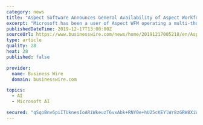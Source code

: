 ```yaml
---
category: news
title: "Aspect Software Announces General Availability of Aspect Workforce Management Solution Powered by Microsoft Azure"
excerpt: "Microsoft has been a user of Aspect WFM operating a multi-thousand seat contact center in an Azure environment. “We have had a lot of success using Aspect for workforce optimization in our contact center,” said Jeana Jorgensen, General Manager, Cloud and AI at Microsoft. “We are pleased that Aspect is bringing their workforce management ..."
publishedDateTime: 2019-12-17T13:00:00Z
sourceUrl: https://www.businesswire.com/news/home/20191217005218/en/Aspect-Software-Announces-General-Availability-Aspect-Workforce
type: article
quality: 28
heat: 28
published: false

provider:
  name: Business Wire
  domain: businesswire.com

topics:
  - AI
  - Microsoft AI

secured: "qSqoBnv6piITUknesIoARiWkeuzT6vxAbk+RNY0e+hU25cKEYlWr8zGRW8XiWCp1E8sPR2e/frtzgqF5gpD6NuyVSzZkj0pyTSSsAI4dVYeI68l2e1kk4mn8bUWm6HFLvtbrN/fwbvOue8+JH1VNikiHNb5jL8SRPBH4ZiSXvWOnsDyky0O0boy2pHdBeHdNhf03I0SdPM+nnj83e678nQUQ4vzXgY5OeeMRiJtGecmJOlwyRBbGSLiQQhdBb9IWQ1NEYEn5sAAT2+1NgYVKtA==;v0n/lll/iyMzIIUbX9HavQ=="
---
```


